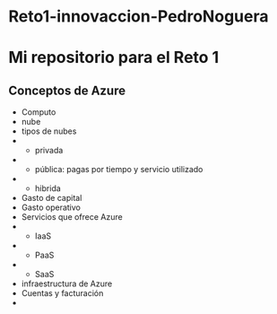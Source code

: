 ﻿# Reto1-innovaccion-PedroNoguera
# Mi repositorio para el Reto 1
## Conceptos de Azure
- Computo
- nube
- tipos de nubes
- - privada
- - pública: pagas por tiempo y servicio utilizado
- - hibrida
- Gasto de capital
- Gasto operativo
- Servicios que ofrece Azure
- - IaaS
- - PaaS
- - SaaS
- infraestructura de Azure
- Cuentas y facturación
- 
